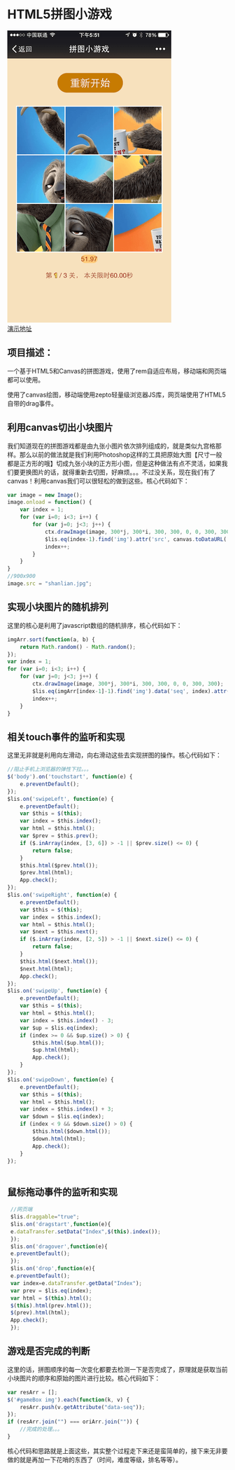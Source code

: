# HTML5拼图小游戏

![闪电](src/img/logo.png)   
[演示地址](http://zyy1217.com/project/html5-puzzle/)

## 项目描述：
一个基于HTML5和Canvas的拼图游戏，使用了rem自适应布局，移动端和网页端都可以使用。

使用了canvas绘图，移动端使用zepto轻量级浏览器JS库，网页端使用了HTML5自带的drag事件。


## 利用canvas切出小块图片

我们知道现在的拼图游戏都是由九张小图片依次排列组成的，就是类似九宫格那样。那么以前的做法就是我们利用Photoshop这样的工具把原始大图【尺寸一般都是正方形的哦】切成九张小块的正方形小图，但是这种做法有点不灵活，如果我们要更换图片的话，就得重新去切图，好麻烦。。。不过没关系，现在我们有了canvas！利用canvas我们可以很轻松的做到这些。核心代码如下：
```javascript
var image = new Image();
image.onload = function() {
    var index = 1;
    for (var i=0; i<3; i++) {
        for (var j=0; j<3; j++) {
            ctx.drawImage(image, 300*j, 300*i, 300, 300, 0, 0, 300, 300);
            $lis.eq(index-1).find('img').attr('src', canvas.toDataURL('image/jpeg'));
            index++;
        }
    }
}
//900x900
image.src = "shanlian.jpg";
```

## 实现小块图片的随机排列

这里的核心是利用了javascript数组的随机排序，核心代码如下：
```javascript
imgArr.sort(function(a, b) {
    return Math.random() - Math.random();
});
var index = 1;
for (var i=0; i<3; i++) {
    for (var j=0; j<3; j++) {
        ctx.drawImage(image, 300*j, 300*i, 300, 300, 0, 0, 300, 300);
        $lis.eq(imgArr[index-1]-1).find('img').data('seq', index).attr('src', canvas.toDataURL('image/jpeg'));
        index++;
    }
}

```

## 相关touch事件的监听和实现
这里无非就是利用向左滑动，向右滑动这些去实现拼图的操作。核心代码如下：
```javascript
//阻止手机上浏览器的弹性下拉。。。
$('body').on('touchstart', function(e) {
    e.preventDefault();
});
$lis.on('swipeLeft', function(e) {
    e.preventDefault();
    var $this = $(this);
    var index = $this.index();
    var html = $this.html();
    var $prev = $this.prev();
    if ($.inArray(index, [3, 6]) > -1 || $prev.size() <= 0) {
        return false;
    }
    $this.html($prev.html());
    $prev.html(html);
    App.check();
});
$lis.on('swipeRight', function(e) {
    e.preventDefault();
    var $this = $(this);
    var index = $this.index();
    var html = $this.html();
    var $next = $this.next();
    if ($.inArray(index, [2, 5]) > -1 || $next.size() <= 0) {
        return false;
    }
    $this.html($next.html());
    $next.html(html);
    App.check();
});
$lis.on('swipeUp', function(e) {
    e.preventDefault();
    var $this = $(this);
    var html = $this.html();
    var index = $this.index() - 3;
    var $up = $lis.eq(index);
    if (index >= 0 && $up.size() > 0) {
        $this.html($up.html());
        $up.html(html);
        App.check();
    }
});
$lis.on('swipeDown', function(e) {
    e.preventDefault();
    var $this = $(this);
    var html = $this.html();
    var index = $this.index() + 3;
    var $down = $lis.eq(index);
    if (index < 9 && $down.size() > 0) {
        $this.html($down.html());
        $down.html(html);
        App.check();
    }
});
    
```

## 鼠标拖动事件的监听和实现
```javascript
 //网页端
 $lis.draggable="true";
 $lis.on('dragstart',function(e){
 e.dataTransfer.setData("Index",$(this).index());
 });
 $lis.on('dragover',function(e){
 e.preventDefault();
 });
 $lis.on('drop',function(e){
 e.preventDefault();
 var index=e.dataTransfer.getData("Index");
 var prev = $lis.eq(index);
 var html = $(this).html();
 $(this).html(prev.html());
 $(prev).html(html);
 App.check();
 });
```

                
                
## 游戏是否完成的判断

这里的话，拼图顺序的每一次变化都要去检测一下是否完成了，原理就是获取当前小块图片的顺序和原始的图片进行比较。核心代码如下：
```javascript
var resArr = [];
$('#gameBox img').each(function(k, v) {
    resArr.push(v.getAttribute("data-seq"));
});
if (resArr.join("") === oriArr.join("")) {
    //完成的处理。。。
}
```
核心代码和思路就是上面这些，其实整个过程走下来还是蛮简单的，接下来无非要做的就是再加一下花哨的东西了（时间，难度等级，排名等等）。